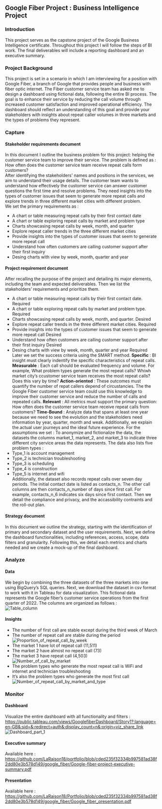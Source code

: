 ## Google Fiber Project : Business Intelligence Project
### Introduction
This project serves as the capstone project of the Google Business Intelligence certificate. Throughout this project I will follow the steps of BI work. The final deliverables will include a reporting dashboard and an executive summary.  
### Project Background
This project is set in a scenario in which I am interviewing for a position with Google Fiber, a branch of Google that provides people and business with fiber optic internet. The Fiber customer service team has asked me to design a dashboard using fictional data, following the entire BI process. The goal is to enhance their service by reducing the call volume through increased customer satisfaction and improved operational efficiency. The dashboard should reflect an understanding of this goal and provide your stakeholders with insights about repeat caller volumes in three markets and the types of problems they represent.  
### Capture
#### Stakeholder requirements document
In this document I outline the business problem for this project: helping the customer service team to improve their service. The problem is defined as : How often does the customer service team receive repeat calls form customers?  
After identifying the stakeholders' names and positions in the services, we aim to understand their usage details. The customer team wants to understand how effectively the customer service can answer customer questions the first time and resolve problems. They need insights into the types of customer issues that seem to generate more repeat calls and explore trends in three different market cities with different problem.  
We set the primary requirements as :  
* A chart or table measuring repeat calls by their first contact date
* A chart or table exploring repeat calls by market and problem type
* Charts showcasing repeat calls by week, month, and quarter
* Explore repeat caller trends in the three different market cities
* Provide insights into the types of customer issues that seem to generate more repeat call
* Understand how often customers are calling customer support after their first inquiry
* Desing charts with view by week, month, quarter and year
#### Project requirement document
After recalling the purpose of the project and detailing its major elements, including the team and expected deliverables. Then we list the stakeholders’ requirements and prioritize them.  
*	A chart or table measuring repeat calls by their first contact date. Required  
*	A chart or table exploring repeat calls by market and problem type. Required  
*	Charts showcasing repeat calls by week, month, and quarter. Desired  
*	Explore repeat caller trends in the three different market cities. Required  
*	Provide insights into the types of customer issues that seem to generate more repeat call Desired  
*	Understand how often customers are calling customer support after their first inquiry Desired  
*	Desing charts with view by week, month, quarter and year Required  
Later we set the success criteria using the SMART method.
**Specific** : BI insight must clearly indentify the specific characteristics of repeat calls.
**Measurable** : Each call should be evaluated frequency and volume. For example, What problem types generate the most repeat calls? Whiwh market city’s ccustomer service team receives the most repeat calls? Does this vary by time?
**Action-oriented** : These outcomes must quantify the number of repat callers depend of circustancies. The the Google Fiber customer service team could use this knowledge to improve their customer service and reduce the number of calls and repeated calls.
**Relevant** : All metrics must support the primary question: How often does the customer service team receive repeat calls from customers?
**Time-Bound** : Analyze data that spans at least one year because we need to see the evolution and the stakeholders need information by year, quarter, month and weak.
Additionally, we explain the actual user journeys and the ideal future experience.
For the assumptions we set : To anonymize and fictionalize the data, the datasets the columns market_1, market_2, and market_3 to indicate three different city service areas the data represents.
The data also lists five problem types :
*	Type_1 is account management  
*	Type_2 is technician troubleshooting  
*	Type_3 is scheduling  
*	Type_4 is construction  
*	Type_5 is internet and wifi  
Additionally, the dataset also records repeat calls over seven day periods. The initial contact date is listed as contacts_n. The other call columns are then contacts_n_number of days since first call. For example, contacts_n_6 indicates six days since first contact.  Then we detail the compliance and privacy, and the accassibility contraints and the roll-out plan.
#### Strategy document
In this document we outline the strategy, starting with the identification of primary and secondary dataset and the user requirements. Next, we define the dashboard functionalities, including references, access, scope, data filters and granularity. Following this, we detail each metrics and charts needed and we create a mock-up of the final dashboard.  
### Analyze
#### Data
We begin by combining the three datasets of the three markets into one using BigQuery’s SQL queries. Next, we download the dataset in csv format to work with it in Tableau for data visualization. This fictional data represents the Google fiber’s customer service operations from the first quarter of 2022. The columns are organized as follows :  
![Table_column](https://github.com/user-attachments/assets/d444b758-e2d7-4aff-aec3-250fba83292d)  
#### Insights
*	The number of first call are stable except during the third week of March  
*	The number of repeat call are stable during the period  
![Proportion_of_repeat_call_by_week](https://github.com/user-attachments/assets/79d000ce-1639-4509-aa9a-6c968bc740fb)
*	The market 1 have lot of repeat call (11,511)  
*	The market 2 have almost no repeat call (73)  
*	The market 3 have repeat call (4,503)  
![Number_of_call_by_market](https://github.com/user-attachments/assets/981d5eef-7b66-4eae-82cf-aade2bb07842)  
*	The problem types who generate the most repeat call is WiFi and internet and technician troubleshooting  
*	It’s also the problem types who generate the most first call  
![Number_of_repeat_call_by_market_and_type](https://github.com/user-attachments/assets/a5e9fd4c-c38d-42e0-b3a8-44d33a0ee177)
### Monitor
#### Dashboard
Visualize the entire dashboard with all functionality and filters : https://public.tableau.com/views/GooglefiberDashboard/Story1?:language=en-GB&:sid=&:redirect=auth&:display_count=n&:origin=viz_share_link  
![Dashboard_part_1](https://github.com/user-attachments/assets/32a13572-d9b8-4b0b-be63-075f4916cb28)  
#### Executive summary
Available here : https://github.com/LaRaison18/portfolio/blob/cded235f32334b997581ad38f2dd80e3b578d149/google_fiber/Google-fiber-project-executive-summary.pdf

#### Presentation
Available here : https://github.com/LaRaison18/Portfolio/blob/cded235f32334b997581ad38f2dd80e3b578d149/google_fiber/Google_fiber_presentation.pdf
 

